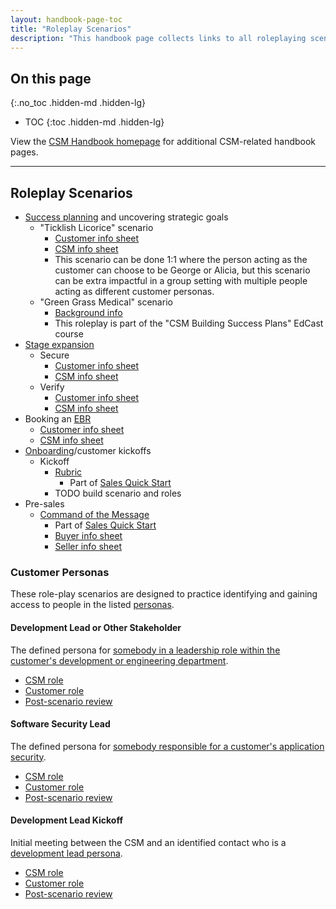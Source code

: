 ```yaml
---
layout: handbook-page-toc
title: "Roleplay Scenarios"
description: "This handbook page collects links to all roleplaying scenarios, for CSMs to utilize to improve their conversations and enable them to be audible-ready."
---
```


## On this page
{:.no_toc .hidden-md .hidden-lg}

- TOC
{:toc .hidden-md .hidden-lg}

View the [CSM Handbook homepage](/handbook/customer-success/tam/) for additional CSM-related handbook pages.

---

## Roleplay Scenarios

- [Success planning](https://about.gitlab.com/handbook/customer-success/tam/success-plans/) and uncovering strategic goals
   - "Ticklish Licorice" scenario
      - [Customer info sheet](https://docs.google.com/document/d/19YWLSP6Kol5WwP83I01CSnbCwvdMUa6LXsiihOTNItI/edit#heading=h.qiwberg2gd4s)
      - [CSM info sheet](https://docs.google.com/document/d/1Jmkmz3cw4sFQdwfAw-hMd4HnhIjxW5pEumKstq0laiI/edit)
      - This scenario can be done 1:1 where the person acting as the customer can choose to be George or Alicia, but this scenario can be extra impactful in a group setting with multiple people acting as different customer personas.
   - "Green Grass Medical" scenario
      - [Background info](https://gitlab.edcast.com/pathways/tam-building-success-plans/cards/922704)
      - This roleplay is part of the "CSM Building Success Plans" EdCast course
- [Stage expansion](https://about.gitlab.com/handbook/customer-success/tam/stage-enablement-and-expansion/)
   - Secure
      - [Customer info sheet](https://docs.google.com/document/d/1F1nMI42KaYR_NRWvH2fodtIaPDgYdNBt4h0VQ35uO_8/edit#heading=h.fk9zhpvfaoqp)
      - [CSM info sheet](https://docs.google.com/document/d/1ol-AV5LyQui_Lnfmw-qK_MRER1IFxT8TQLL3EANxURk/edit)
   - Verify
      - [Customer info sheet](https://docs.google.com/document/d/1Fug5zPRWq7d4uI_LB9tbOpAlc6LyvFni8r1vso5v4zU/edit#heading=h.33lge147o998)
      - [CSM info sheet](https://docs.google.com/document/d/1qANBR2mO7SiGxfcT67QgR3R3TZ2R1kM5EOPgjCmaEFg/edit)
- Booking an [EBR](https://about.gitlab.com/handbook/customer-success/tam/ebr/)
   - [Customer info sheet](https://docs.google.com/document/d/1XLtbKE86DjrDizUhIn7PNgBrZ6YEtxyLHWqP8L7cVQg/edit#heading=h.xo4jqesngott)
   - [CSM info sheet](https://docs.google.com/document/d/1Mf1DoEDIZa7bq0eK02gPo3jy1YF0bEgbgbJYQlZf3Qc/edit#)
- [Onboarding](https://about.gitlab.com/handbook/customer-success/tam/onboarding/)/customer kickoffs
   - Kickoff
      - [Rubric](https://docs.google.com/forms/d/e/1FAIpQLSeZgqf6cU0rR0wvoOneGGh0jNaC0PXCzN5TEf_IBbBn80VxfQ/viewform)
          - Part of [Sales Quick Start](https://about.gitlab.com/handbook/sales/onboarding/)
      - TODO build scenario and roles
- Pre-sales
   - [Command of the Message](https://about.gitlab.com/handbook/sales/command-of-the-message/)
      - Part of [Sales Quick Start](https://about.gitlab.com/handbook/sales/onboarding/)
      - [Buyer info sheet](https://docs.google.com/document/d/1Zuy4z2YHZR0GXdQB_zexiknDKllgRab59wFWj3kpVnU/edit)
      - [Seller info sheet](https://docs.google.com/document/d/1jwLo3GYA81VNcXg7vHTRF7iMkF7YihV7a362yPtZx0o/edit)

### Customer Personas

These role-play scenarios are designed to practice identifying and gaining access to people in the listed [personas](/handbook/customer-success/tam/engagement#customer-personas).

#### Development Lead or Other Stakeholder

The defined persona for [somebody in a leadership role within the customer's development or engineering department](/handbook/customer-success/tam/engagement#development-lead).

- [CSM role](https://docs.google.com/document/d/14UFM4x6Q1QWymydyTWryokHhEXlOvqjyGEhqtXa6ZDA/edit?usp=sharing)
- [Customer role](https://docs.google.com/document/d/1o8IjSdwLe1ZVfI4bsUYrRdDgXGs7e56vz2vhJAYpI2A/edit?usp=sharing)
- [Post-scenario review](https://docs.google.com/document/d/1kzRyNXx-HyZxrjNY-pxCEkd5hUWd1O5ZwZCWRrbNkuI/edit?usp=sharing)

#### Software Security Lead

The defined persona for [somebody responsible for a customer's application security](/handbook/customer-success/tam/engagement#software-security-lead).

- [CSM role](https://docs.google.com/document/d/1SIgs3mDwmrotLl78WONF9SQhTzeFi9s8vhpUP0k3kzk/edit?usp=sharing)
- [Customer role](https://docs.google.com/document/d/1LAIIj-0HSXlxdhUWMdp78IcVqAIL88EwQwTd9BAoumw/edit?usp=sharing)
- [Post-scenario review](https://docs.google.com/document/d/1xUVhvuFTcS8v-jd6NN6IHAjg7Cd-caPFsci7eHfj4yY/edit?usp=sharing)

#### Development Lead Kickoff

Initial meeting between the CSM and an identified contact who is a [development lead persona](/handbook/customer-success/tam/engagement#development-lead).

- [CSM role](https://docs.google.com/document/d/1UwusZ7H254sjaodYp6xIJv_PfoJPA4CvCO2aSbtbiRs/edit?usp=sharing)
- [Customer role](https://docs.google.com/document/d/192Fmj18PduqwmCnwXYVKDJH1LnvQ0AclJ6OrnvM-oz0/edit?usp=sharing)
- [Post-scenario review](https://docs.google.com/document/d/1TVhyoX0HoDG3p101-AMLnYu7qHk8llc3mmOJ_caYKLg/edit?usp=sharing)
